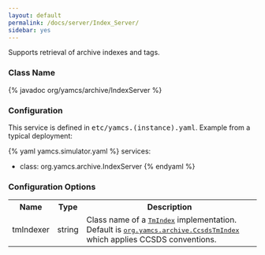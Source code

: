 ```yaml
---
layout: default
permalink: /docs/server/Index_Server/
sidebar: yes
---
```


Supports retrieval of archive indexes and tags.

### Class Name
{% javadoc org/yamcs/archive/IndexServer %}

### Configuration

This service is defined in <tt>etc/yamcs.(instance).yaml</tt>. Example from a typical deployment:

{% yaml yamcs.simulator.yaml %}
services:
  - class: org.yamcs.archive.IndexServer
{% endyaml %}

### Configuration Options

<table class="inline">
  <tr>
    <th>Name</th>
    <th>Type</th>
    <th>Description</th>
  </tr>
  <tr>
    <td class="code">tmIndexer</td>
    <td class="code">string</td>
    <td>
      Class name of a <a href="https://www.yamcs.org/yamcs/javadoc/index.html?org/yamcs/archive/TmIndex.html"><tt>TmIndex</tt></a> implementation. Default is <a href="https://www.yamcs.org/yamcs/javadoc/index.html?org/yamcs/archive/CcsdsTmIndex.html"><tt>org.yamcs.archive.CcsdsTmIndex</tt></a> which applies CCSDS conventions.
    </td>
  </tr>
</table>
